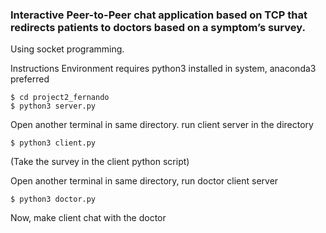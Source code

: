 ### Interactive Peer-to-Peer chat application based on TCP that redirects patients to doctors based on a symptom’s survey. ###
Using socket programming.

Instructions
Environment requires python3 installed in system, anaconda3 preferred

    $ cd project2_fernando
    $ python3 server.py


Open another terminal in same directory. run client server in the directory

    $ python3 client.py

(Take the survey in the client python script)

Open another terminal in same directory, run doctor client server

    $ python3 doctor.py

Now, make client chat with the doctor
